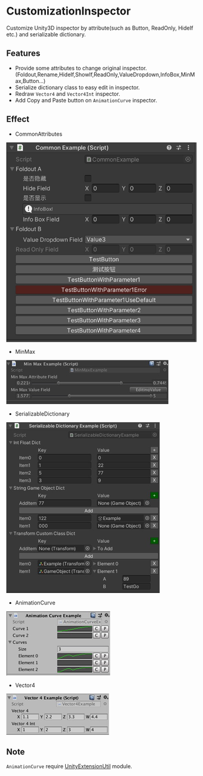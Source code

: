 # CustomizationInspector
Customize Unity3D inspector by attribute(such as Button, ReadOnly, HideIf etc.) and serializable dictionary.

## Features
* Provide some attributes to change original inspector.(Foldout,Rename,HideIf,ShowIf,ReadOnly,ValueDropdown,InfoBox,MinMax,Button...)
* Serialize dictionary class to easy edit in inspector.
* Redraw `Vector4` and `Vector4Int` inspector.
* Add Copy and Paste button on `AnimationCurve` inspector.

## Effect
* CommonAttributes

![image](Screenshots/CommonExample.png)
* MinMax

![image](Screenshots/MinMaxExample.png)
* SerializableDictionary

![image](Screenshots/SerializableDictionaryExample.png)
* AnimationCurve

![image](Screenshots/AnimationCurveExample.png)
* Vector4

![image](Screenshots/Vector4Example.png)

## Note
`AnimationCurve` require [UnityExtensionUtil](https://github.com/Mr-sB/UnityExtensionUtil) module.
